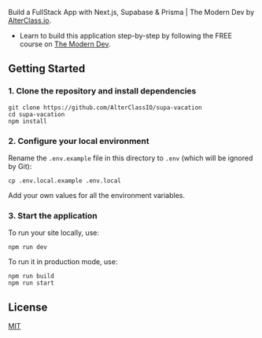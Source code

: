 Build a FullStack App with Next.js, Supabase & Prisma | The Modern Dev by
[AlterClass.io](https://alterclass.io).

- Learn to build this application step-by-step by following the FREE course on
  [The Modern Dev](https://themodern.dev/).


## Getting Started

### 1. Clone the repository and install dependencies

```
git clone https://github.com/AlterClassIO/supa-vacation
cd supa-vacation
npm install
```

### 2. Configure your local environment

Rename the `.env.example` file in this directory to `.env` (which
will be ignored by Git):

```
cp .env.local.example .env.local
```

Add your own values for all the environment variables.

### 3. Start the application

To run your site locally, use:

```
npm run dev
```

To run it in production mode, use:

```
npm run build
npm run start
```

## License

[MIT](https://github.com/AlterClassIO/supa-vacation/blob/master/LICENSE)
